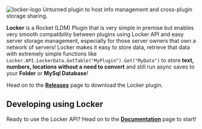 ![locker-logo](https://user-images.githubusercontent.com/122183283/211198461-d6e2e87c-aa80-4216-8d8f-39fa765e692d.png)
Unturned plugin to host info management and cross-plugin storage sharing.

**Locker** is a Rocket (LDM) Plugin that is very simple in premise but enables very smooth compatibility between plugins using Locker API and easy server storage management, especially for those server owners that own a network of servers! Locker makes it easy to store data, retrieve that data with extremely simple functions like `Locker.API.LockerData.GetTable("MyPlugin").Get("MyData")` to store **text, numbers, locations without a need to convert** and still run async saves to your **Folder** or **MySql Database**!

Head on to the [**Releases**](https://github.com/spigbop/Locker/releases) page to download the Locker plugin.

## Developing using Locker
Ready to use the Locker API? Head on to the [**Documentation**](https://github.com/spigbop/Locker/releases) page to start!

